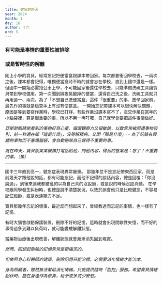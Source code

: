 ```yaml
---
title: 健忘的原因
year: 2024
month: 1
day: 16
author: 十六
ord: 5
---
```


### 有可能是事情的重要性被排除
### 或是暫時性的解離

剛上小學的寶貝，經常忘記把便當盒跟課本帶回家。每次都要衝回學校去，一兩次之後，課本都會記得，唯獨便當盒時不時的就會忘在學校，直到上國中還是一樣。
但國中一開始必需搭公車上學，不可能回家後還往學校去，只能準備洗碗工具讓寶貝帶到學校備用。第一次聞到隔夜臭酸掉的便當，還得自己洗之後，洗碗工具就只再用過一、兩次，為了「不想自己洗便當盒」這件「很重要」的事，放學回家前，最先作的事就是檢查手上有沒有便當盒。
一開始忘記帶課本可以很快解決問題，原因是等到要寫作業時，學校已打烊，有些作業沒課本寫不了，沒交作業在當年的小腦袋裡，算是很重要的事，所以不用一再叮囑，自己就學會要把這件事情做好。

_亞斯對眼睛能看到的事物好奇心重，偏偏觀察力又很敏銳，以致常常被周遭事物吸引，前一秒還在問「這是什麼」，沒等解釋完，又問「那是什麼」⋯_
_為了記錄有興趣的事物而不塞爆腦袋，會自動刪除自己覺得不重要的事。_

_就在昨天，寶貝說某某機構打電話給他，問他內容，得到的答案是：忘了！不重要的事。（暈）_

---

國中三年直到高一，健忘症表現異常嚴重。
那幾年並不是忘記帶東西回家，而是前幾天才跟他說的話，都有可能忘記，而他不記得的談話內容，總是回覆：「你沒說過」，到後來連我都錯亂的以為自己真的沒說過，或是說的時候沒認真聽。
在學校跟同學發生糾紛時，也總是說不清楚狀況，以致於誤會他只是比較健忘，不容易記住細節，或是表達能力不足。

寶貝那幾年忘記的壞事，最近反而想起來了，曾經教過而忘記的事情，也一樣有了記憶。


有時大腦會啟動保護裝置，刪除不好的記憶，這時就會出現間歇性失憶，而不好的事情過多到難以負荷時，就可能變成解離狀態。

當藥物治療後出現改善，解離狀態就會漸漸消失回到現實。

_然而，回想起刪除的記憶常常是更痛苦的。_

_但依照身心科醫師的建議，刪除記憶只能治標，必需要消化情緒才能治本。_

_身為照顧者，雖然無法幫助消化情緒，只能提供隨時「抱抱」服務。希望寶貝情緒起伏時，能在身邊作為依靠，給予或多或少安慰。_
